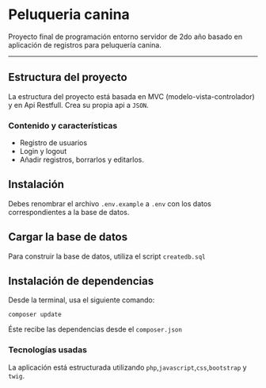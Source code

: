 # Peluqueria canina
Proyecto final de programación entorno servidor de 2do año basado en aplicación de registros para peluquería canina.

---

## Estructura del proyecto
La estructura del proyecto está basada 
en MVC (modelo-vista-controlador) y en Api Restfull.
Crea su propia api a `JSON`.

### Contenido y características
- Registro de usuarios
- Login y logout
- Añadir registros, borrarlos y editarlos.


## Instalación

Debes renombrar el archivo `.env.example` a `.env`
con los datos correspondientes a la base de datos. 

## Cargar la base de datos

Para construir la base de datos, 
utiliza el script `createdb.sql`

## Instalación de dependencias
Desde la terminal, usa el siguiente comando:

```
composer update
```
Éste recibe las dependencias desde el `composer.json`


### Tecnologías usadas

La aplicación está estructurada utilizando
`php`,`javascript`,`css`,`bootstrap` y `twig`.


